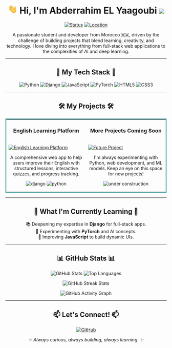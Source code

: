 <h1 align="center"> 
  <img src="https://raw.githubusercontent.com/ABSphreak/ABSphreak/master/gifs/Hi.gif" width="30px"> 
  Hi, I'm Abderrahim EL Yaagoubi 
  <img src="https://media.giphy.com/media/WUlplcMpOCemTGBtBW/giphy.gif" width="30">
</h1>

<p align="center"> 
  <a href="#"><img src="https://img.shields.io/badge/Status-Available-brightgreen?style=for-the-badge&logo=github" alt="Status"/></a> 
  <a href="#"><img src="https://img.shields.io/badge/Location-Morocco-blue?style=for-the-badge&logo=world" alt="Location"/></a> 
</p>

<p align="center"> 
  A passionate student and developer from Morocco 🇲🇦, driven by the challenge of building projects that blend learning, creativity, and technology.  
  I love diving into everything from full-stack web applications to the complexities of AI and deep learning. 
</p>

---

<h2 align="center">🚀 My Tech Stack 🚀</h2>  

<p align="center"> 
  <img src="https://img.shields.io/badge/Python-3776AB?style=for-the-badge&logo=python&logoColor=white" alt="Python"/> 
  <img src="https://img.shields.io/badge/Django-092E20?style=for-the-badge&logo=django&logoColor=white" alt="Django"/> 
  <img src="https://img.shields.io/badge/JavaScript-F7DF1E?style=for-the-badge&logo=javascript&logoColor=black" alt="JavaScript"/> 
  <img src="https://img.shields.io/badge/PyTorch-EE4C2C?style=for-the-badge&logo=pytorch&logoColor=white" alt="PyTorch"/> 
  <img src="https://img.shields.io/badge/HTML5-E34F26?style=for-the-badge&logo=html5&logoColor=white" alt="HTML5"/> 
  <img src="https://img.shields.io/badge/CSS3-1572B6?style=for-the-badge&logo=css3&logoColor=white" alt="CSS3"/> 
</p>

---

<h2 align="center">🛠️ My Projects 🛠️</h2>

<table bordercolor="#66b2b2"> 
<tr> 
<td width="50%" valign="top"> 
<h3 align="center">English Learning Platform</h3> 
<br /> 
<a target="_blank" href="#"> <!-- Add Project Link Here --> 
<img src="https://placehold.co/400x200/2d3748/ffffff?text=English+Learning+Platform" alt="English Learning Platform" width="100%"> 
</a> 
<br /> 
<p align="center"> 
A comprehensive web app to help users improve their English with structured lessons, interactive quizzes, and progress tracking. 
</p> 
<p align="center"> 
<img src="https://img.shields.io/badge/Django-092E20?style=for-the-badge&logo=django&logoColor=white" alt="django" /> 
<img src="https://img.shields.io/badge/Python-3776AB?style=for-the-badge&logo=python&logoColor=white" alt="python" /> 
</p> 
</td> 

<td width="50%" valign="top"> 
<h3 align="center">More Projects Coming Soon</h3> 
<br /> 
<a target="_blank" href="#"> 
<img src="https://placehold.co/400x200/2d3748/ffffff?text=Future+Project" alt="Future Project" width="100%"> 
</a> 
<br /> 
<p align="center"> 
I'm always experimenting with Python, web development, and ML models. Keep an eye on this space for new projects! 
</p> 
<p align="center"> 
<img src="https://img.shields.io/badge/Under-Construction-yellow?style=for-the-badge" alt="under construction" /> 
</p> 
</td> 
</tr> 
</table>

---

<h2 align="center">🌱 What I'm Currently Learning 🌱</h2>  

<p align="center">  
📚 Deepening my expertise in <strong>Django</strong> for full-stack apps. <br>  
🧠 Experimenting with <strong>PyTorch</strong> and AI concepts. <br>  
🎨 Improving <strong>JavaScript</strong> to build dynamic UIs.  
</p>

---

<h2 align="center">📊 GitHub Stats 📊</h2>  

<p align="center"> 
  <img src="https://github-readme-stats.vercel.app/api?username=abdrrahim2007&show_icons=true&theme=tokyonight&hide_border=true&count_private=true" alt="GitHub Stats" /> 
  <img src="https://github-readme-stats.vercel.app/api/top-langs/?username=abdrrahim2007&layout=compact&theme=tokyonight&hide_border=true" alt="Top Languages" /> 
</p>

<p align="center">
  <img src="https://github-readme-streak-stats.herokuapp.com/?user=abdrrahim2007&theme=tokyonight&hide_border=true" alt="GitHub Streak Stats" />
</p>

<p align="center">
  <img src="https://github-activity-graph.vercel.app/graph?username=abdrrahim2007&theme=tokyo-night&hide_border=true" alt="GitHub Activity Graph" />
</p>

---

<h2 align="center">📫 Let's Connect! 📫</h2>  

<p align="center"> 
  <a href="https://github.com/abdrrahim2007" target="_blank"><img src="https://img.shields.io/badge/GitHub-181717?style=for-the-badge&logo=github&logoColor=white" alt="GitHub"/></a> 
  <!-- Add LinkedIn, Twitter, or personal website here -->
</p>

<p align="center"> 
 <em>✨ Always curious, always building, always learning. ✨</em> 
</p>
